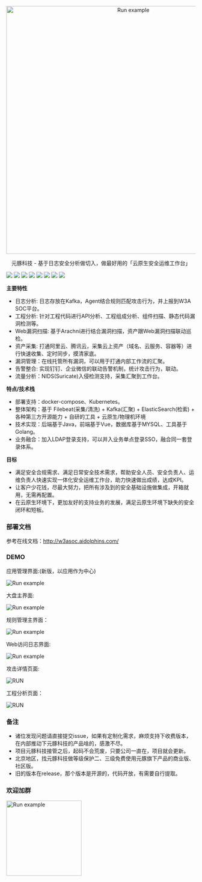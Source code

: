 <p align="center"><img style="width:660px" title="Run example" alt="Run example" src="/WechatIMG204 .png"></p>

<p align="center">
元豚科技 - 基于日志安全分析做切入，做最好用的「云原生安全运维工作台」<br>
</p>

![](https://img.shields.io/badge/golang-1.17.2%20-green)
![](https://img.shields.io/badge/openjdk-15.0.5-green)
![](https://img.shields.io/badge/W3A%20SOC-v2.0-green)
![](https://img.shields.io/badge/%E7%AD%89%E7%BA%A7%E4%BF%9D%E6%8A%A4%E4%B8%89%E7%BA%A7-%E6%97%A5%E5%BF%97%E5%AE%A1%E8%AE%A1-green)
![](https://img.shields.io/badge/%E5%91%8A%E8%AD%A6%E7%9B%91%E6%8E%A7-%E9%92%89%E9%92%89-green)
![](https://img.shields.io/badge/%E5%91%8A%E8%AD%A6%E7%9B%91%E6%8E%A7-%E4%BC%81%E4%B8%9A%E5%BE%AE%E4%BF%A1-green)
![](https://img.shields.io/badge/Kubernetes-1.20.6-green)
![](https://img.shields.io/badge/%20docker--compose-1.29.2-green)


**主要特性**
- 日志分析: 日志存放在Kafka，Agent结合规则匹配攻击行为，并上报到W3A SOC平台。
- 工程分析: 针对工程代码进行API分析、工程组成分析、组件扫描、静态代码漏洞检测等。
- Web漏洞扫描: 基于Arachni进行结合漏洞扫描，资产跟Web漏洞扫描联动巡检。
- 资产采集: 打通阿里云、腾讯云，采集云上资产（域名、云服务、容器等）进行快速收集、定时同步，摸清家底。
- 漏洞管理：在线托管所有漏洞，可以用于打通内部工作流的汇聚。
- 告警整合: 实现钉钉、企业微信的联动告警机制，统计攻击行为，联动。
- 流量分析：NIDS(Suricate)入侵检测支持，采集汇聚到工作台。

**特点/技术栈**
- 部署支持：docker-compose、Kubernetes。
- 整体架构：基于 Filebeat(采集/清洗) + Kafka(汇聚) + ElasticSearch(检索) + 各种第三方开源能力 + 自研的工具 + 云原生/物理机环境
- 技术实现：后端基于Java，前端基于Vue，数据库基于MYSQL、工具基于Golang。
- 业务融合：加入LDAP登录支持，可以并入业务单点登录SSO，融合同一套登录体系。

**目标**
- 满足安全合规需求、满足日常安全技术需求，帮助安全人员、安全负责人、运维负责人快速实现一体化安全运维工作台，助力快速做出成绩，达成KPI。
- 让客户少花钱，尽最大努力，把所有涉及到的安全基础设施做集成，开箱就用，无需再配置。
- 在云原生环境下，更加友好的支持业务的发展，满足云原生环境下缺失的安全闭环和短板。

### 部署文档

参考在线文档：http://w3asoc.aidolphins.com/

### DEMO

应用管理界面:(新版，以应用作为中心)

<img style="max-width:100%;" title="Run example" alt="Run example" src="/newpic/main.png">

大盘主界面:

<img style="max-width:100%;" title="Run example" alt="Run example" src="/newpic/dashboard.png">

规则管理主界面：

<img style="max-width:100%;" title="Run example" alt="Run example" src="/newpic/rules.png">

Web访问日志界面:

<img style="max-width:100%;" title="Run example" alt="Run example" src="/newpic/web.png">

攻击详情页面:

<img style="max-width:100%;" title="RUN" alt="RUN" src="/newpic/attack.png">

工程分析页面：

<img style="max-width:100%;" title="RUN" alt="RUN" src="/newpic/gongcheng.png">


### 备注

- 诸位发现问题请直接提交issue，如果有定制化需求，麻烦支持下收费版本，在内部推动下元豚科技的产品啥的，感激不尽。
- 项目元豚科技接管之后，起码不会荒废，只要公司一直在，项目就会更新。
- 北京地区，找元豚科技做等级保护二、三级免费使用元豚旗下产品的商业版、社区版。
- 旧的版本在release，那个版本是开源的，代码开放，有需要自行提取。

### 欢迎加群

<img style="width:200px" title="Run example" alt="Run example" src="/WechatIMG227.jpeg">

